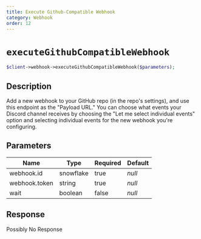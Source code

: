 ```yaml
---
title: Execute Github-Compatible Webhook
category: Webhook
order: 12
---
```


# `executeGithubCompatibleWebhook`

```php
$client->webhook->executeGithubCompatibleWebhook($parameters);
```

## Description

Add a new webhook to your GitHub repo (in the repo&#039;s settings), and use this endpoint as the &quot;Payload URL.&quot; You can choose what events your Discord channel receives by choosing the &quot;Let me select individual events&quot; option and selecting individual events for the new webhook you&#039;re configuring.

## Parameters


Name | Type | Required | Default
--- | --- | --- | ---
webhook.id | snowflake | true | *null*
webhook.token | string | true | *null*
wait | boolean | false | *null*

## Response

Possibly No Response

